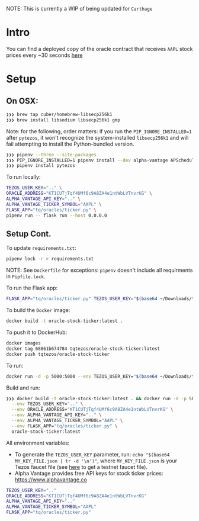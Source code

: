 
NOTE: This is currently a WIP of being updated for `Carthage`

# Intro

You can find a deployed copy of the oracle contract that receives
`AAPL` stock prices every ~30 seconds [here](https://better-call.dev/carthage/KT1CUTjTqf4UMf6c9A8ZA4e1ntWbLVTnvrKG/operations)

# Setup

## On OSX:

```bash
❯❯❯ brew tap cuber/homebrew-libsecp256k1
❯❯❯ brew install libsodium libsecp256k1 gmp
```
Note: for the following, order matters: if you run the `PIP_IGNORE_INSTALLED=1`
after `pytezos`, it won't recognize the system-installed `libsecp256k1` and
will fail attempting to install the Python-bundled version.

```bash
❯❯❯ pipenv --three --site-packages    
❯❯❯ PIP_IGNORE_INSTALLED=1 pipenv install --dev alpha-vantage APScheduler Flask 
❯❯❯ pipenv install pytezos
```

To run locally:

```bash
TEZOS_USER_KEY=".." \
ORACLE_ADDRESS="KT1CUTjTqf4UMf6c9A8ZA4e1ntWbLVTnvrKG" \
ALPHA_VANTAGE_API_KEY=".." \
ALPHA_VANTAGE_TICKER_SYMBOL="AAPL" \
FLASK_APP="tq/oracles/ticker.py" \
pipenv run -- flask run --host 0.0.0.0
```


## Setup Cont.

To update `requirements.txt`:

```bash
pipenv lock -r > requirements.txt
```

NOTE: See `Dockerfile` for exceptions: `pipenv` doesn't
include all requirments in `Pipfile.lock`.

To run the Flask app:

```bash
FLASK_APP="tq/oracles/ticker.py" TEZOS_USER_KEY="$(base64 ~/Downloads/tz1R3vJ5TV8Y5pVj8dicBR23Zv8JArusDkYr.json | tr -d '\n')" ORACLE_ADDRESS="KT1CUTjTqf4UMf6c9A8ZA4e1ntWbLVTnvrKG" ALPHA_VANTAGE_API_KEY=".." ALPHA_VANTAGE_TICKER_SYMBOL="AAPL" flask run
```

To build the `Docker` image:

```bash
docker build -t oracle-stock-ticker:latest .
```

To push it to DockerHub:

```bash
docker images
docker tag 68861b674784 tqtezos/oracle-stock-ticker:latest 
docker push tqtezos/oracle-stock-ticker
```

To run:

```bash
docker run -d -p 5000:5000 --env TEZOS_USER_KEY="$(base64 ~/Downloads/tz1R3vJ5TV8Y5pVj8dicBR23Zv8JArusDkYr.json | tr -d '\n')" --env ORACLE_ADDRESS="KT1CUTjTqf4UMf6c9A8ZA4e1ntWbLVTnvrKG" --env ALPHA_VANTAGE_API_KEY=".." --env ALPHA_VANTAGE_TICKER_SYMBOL="AAPL" oracle-stock-ticker
```

Build and run:

```bash
❯❯❯ docker build -t oracle-stock-ticker:latest . && docker run -d -p 5000:5000 \
  --env TEZOS_USER_KEY=".." \
  --env ORACLE_ADDRESS="KT1CUTjTqf4UMf6c9A8ZA4e1ntWbLVTnvrKG" \
  --env ALPHA_VANTAGE_API_KEY=".." \
  --env ALPHA_VANTAGE_TICKER_SYMBOL="AAPL" \
  --env FLASK_APP="tq/oracles/ticker.py" \
  oracle-stock-ticker:latest
```

All environment variables:

- To generate the `TEZOS_USER_KEY` parameter, run: `echo "$(base64 MY_KEY_FILE.json | tr -d '\n')"`,
  where `MY_KEY_FILE.json` is your Tezos faucet file (see [here](https://faucet.tzalpha.net/) to get a testnet faucet file).
- Alpha Vantage provides free API keys for stock ticker prices: https://www.alphavantage.co

```bash
TEZOS_USER_KEY=".."
ORACLE_ADDRESS="KT1CUTjTqf4UMf6c9A8ZA4e1ntWbLVTnvrKG"
ALPHA_VANTAGE_API_KEY=".."
ALPHA_VANTAGE_TICKER_SYMBOL="AAPL"
FLASK_APP="tq/oracles/ticker.py"
```

